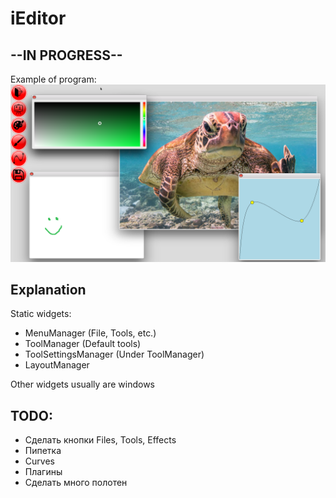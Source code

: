 # iEditor

## --IN PROGRESS--

Example of program:
![Example of work](https://github.com/amanakin/ieditor/blob/master/images/example.png)

## Explanation

Static widgets:
* MenuManager (File, Tools, etc.)
* ToolManager (Default tools)
* ToolSettingsManager (Under ToolManager)
* LayoutManager

Other widgets usually are windows

## TODO:
* Сделать кнопки Files, Tools, Effects
* Пипетка
* Curves
* Плагины
* Сделать много полотен
